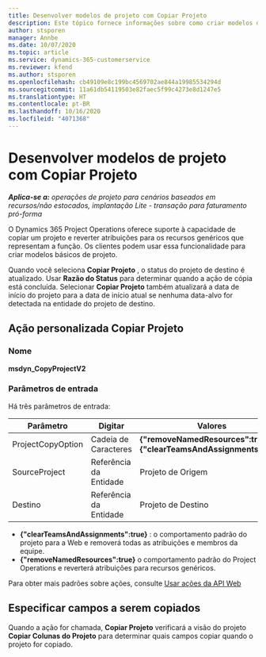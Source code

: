 ```yaml
---
title: Desenvolver modelos de projeto com Copiar Projeto
description: Este tópico fornece informações sobre como criar modelos de projeto usando a ação personalizada Copiar Projeto.
author: stsporen
manager: Annbe
ms.date: 10/07/2020
ms.topic: article
ms.service: dynamics-365-customerservice
ms.reviewer: kfend
ms.author: stsporen
ms.openlocfilehash: cb49109e8c199bc4569702ae844a19985534294d
ms.sourcegitcommit: 11a61db54119503e82faec5f99c4273e8d1247e5
ms.translationtype: HT
ms.contentlocale: pt-BR
ms.lasthandoff: 10/16/2020
ms.locfileid: "4071368"
---
```

# <a name="develop-project-templates-with-copy-project"></a>Desenvolver modelos de projeto com Copiar Projeto

_**Aplica-se a:** operações de projeto para cenários baseados em recursos/não estocados, implantação Lite - transação para faturamento pró-forma_

O Dynamics 365 Project Operations oferece suporte à capacidade de copiar um projeto e reverter atribuições para os recursos genéricos que representam a função. Os clientes podem usar essa funcionalidade para criar modelos básicos de projeto.

Quando você seleciona **Copiar Projeto** , o status do projeto de destino é atualizado. Usar **Razão do Status** para determinar quando a ação de cópia está concluída. Selecionar **Copiar Projeto** também atualizará a data de início do projeto para a data de início atual se nenhuma data-alvo for detectada na entidade do projeto de destino.

## <a name="copy-project-custom-action"></a>Ação personalizada Copiar Projeto 

### <a name="name"></a>Nome 

**msdyn_CopyProjectV2**

### <a name="input-parameters"></a>Parâmetros de entrada
Há três parâmetros de entrada:

| Parâmetro          | Digitar   | Valores                                                   | 
|--------------------|--------|----------------------------------------------------------|
| ProjectCopyOption  | Cadeia de Caracteres | **{"removeNamedResources":true}** ou **{"clearTeamsAndAssignments":true}** |
| SourceProject      | Referência da Entidade | Projeto de Origem |
| Destino             | Referência da Entidade | Projeto de Destino |


- **{"clearTeamsAndAssignments":true}** : o comportamento padrão do projeto para a Web e removerá todas as atribuições e membros da equipe.
- **{"removeNamedResources":true}** o comportamento padrão do Project Operations e reverterá atribuições para recursos genéricos.

Para obter mais padrões sobre ações, consulte [Usar ações da API Web](https://docs.microsoft.com/powerapps/developer/common-data-service/webapi/use-web-api-actions)

## <a name="specify-fields-to-copy"></a>Especificar campos a serem copiados 
Quando a ação for chamada, **Copiar Projeto** verificará a visão do projeto **Copiar Colunas do Projeto** para determinar quais campos copiar quando o projeto for copiado.
